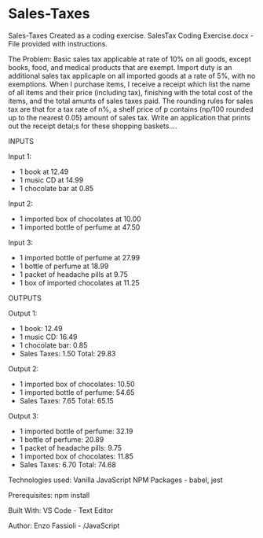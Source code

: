 # Sales-Taxes

Sales-Taxes
Created as a coding exercise.
SalesTax Coding Exercise.docx - File provided with instructions.

The Problem:
Basic sales tax applicable at rate of 10% on all goods, except books, food, and medical products that are exempt. Import duty is an additional sales tax applicaple on all imported goods at a rate of 5%, with no exemptions.
When I purchase items, I receive a receipt which list the name of all items and their price (including tax), finishing with the total cost of the items, and the total amunts of sales taxes paid. The rounding rules for sales tax are that for a tax rate of n%, a shelf price of p contains (np/100 rounded up to the nearest 0.05) amount of sales tax.
Write an application that prints out the receipt detai;s for these shopping baskets....

INPUTS

Input 1:

- 1 book at 12.49
- 1 music CD at 14.99
- 1 chocolate bar at 0.85

Input 2:

- 1 imported box of chocolates at 10.00
- 1 imported bottle of perfume at 47.50

Input 3:

- 1 imported bottle of perfume at 27.99
- 1 bottle of perfume at 18.99
- 1 packet of headache pills at 9.75
- 1 box of imported chocolates at 11.25

OUTPUTS

Output 1:

- 1 book: 12.49
- 1 music CD: 16.49
- 1 chocolate bar: 0.85
- Sales Taxes: 1.50 Total: 29.83

Output 2:

- 1 imported box of chocolates: 10.50
- 1 imported bottle of perfume: 54.65
- Sales Taxes: 7.65 Total: 65.15

Output 3:

- 1 imported bottle of perfume: 32.19
- 1 bottle of perfume: 20.89
- 1 packet of headache pills: 9.75
- 1 imported box of chocolates: 11.85
- Sales Taxes: 6.70 Total: 74.68

Technologies used:
Vanilla JavaScript
NPM Packages - babel, jest

Prerequisites: npm install

Built With:
VS Code - Text Editor

Author:
Enzo Fassioli - /JavaScript
